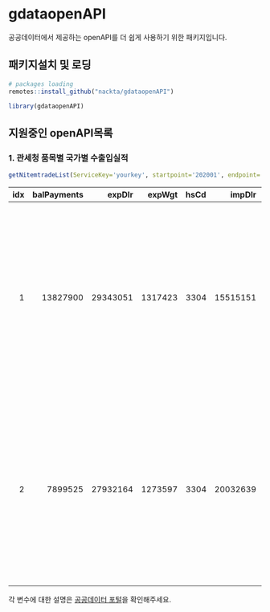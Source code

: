 
<!-- README.md is generated from README.Rmd. Please edit that file -->

# gdataopenAPI

<!-- badges: start -->
<!-- badges: end -->

공공데이터에서 제공하는 openAPI를 더 쉽게 사용하기 위한 패키지입니다.

## 패키지설치 및 로딩

``` r
# packages loading
remotes::install_github("nackta/gdataopenAPI")
```

``` r
library(gdataopenAPI)
```

## 지원중인 openAPI목록

### 1. 관세청 품목별 국가별 수출입실적

``` r
getNitemtradeList(ServiceKey='yourkey', startpoint='202001', endpoint='202012', hscode='3304', country='US')
```

| idx | balPayments |   expDlr |  expWgt | hsCd |   impDlr | impWgt | statCd | statCdCntnKor1 | statKor                                                                                                                                                                     | year    |
|----:|------------:|---------:|--------:|:-----|---------:|-------:|:-------|:---------------|:----------------------------------------------------------------------------------------------------------------------------------------------------------------------------|:--------|
|   1 |    13827900 | 29343051 | 1317423 | 3304 | 15515151 | 433220 | US     | 미국           | 미용이나 메이크업용 제품류와 기초화장용 제품류\[의약품은 제외하며, 선스크린(sunscreen)과 선탠(sun tan) 제품류를 포함한다\], 매니큐어용 제품류와 페디큐어(pedicure)용 제품류 | 2020.01 |
|   2 |     7899525 | 27932164 | 1273597 | 3304 | 20032639 | 506397 | US     | 미국           | 미용이나 메이크업용 제품류와 기초화장용 제품류\[의약품은 제외하며, 선스크린(sunscreen)과 선탠(sun tan) 제품류를 포함한다\], 매니큐어용 제품류와 페디큐어(pedicure)용 제품류 | 2020.02 |

각 변수에 대한 설명은 [공공데이터
포털](https://www.data.go.kr/index.do)을 확인해주세요.
